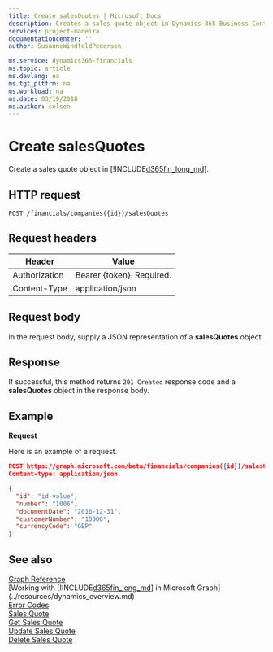 ```yaml
---
title: Create salesQuotes | Microsoft Docs
description: Creates a sales quote object in Dynamics 365 Business Central.
services: project-madeira
documentationcenter: ''
author: SusanneWindfeldPedersen

ms.service: dynamics365-financials
ms.topic: article
ms.devlang: na
ms.tgt_pltfrm: na
ms.workload: na
ms.date: 03/19/2018
ms.author: solsen
---
```


# Create salesQuotes
Create a sales quote object in [!INCLUDE[d365fin_long_md](../../includes/d365fin_long_md.md)].

## HTTP request

```
POST /financials/companies({id})/salesQuotes
```

## Request headers

|Header|Value|
|------|-----|
|Authorization  |Bearer {token}. Required.    |
|Content-Type  |application/json    |

## Request body
In the request body, supply a JSON representation of a **salesQuotes** object.

## Response
If successful, this method returns ```201 Created``` response code and a **salesQuotes** object in the response body.

## Example

**Request**

Here is an example of a request.

```json
POST https://graph.microsoft.com/beta/financials/companies({id})/salesQuotes
Content-type: application/json

{
  "id": "id-value",
  "number": "1006",
  "documentDate": "2016-12-31",
  "customerNumber": "10000",
  "currencyCode": "GBP"
}
```
## See also
[Graph Reference](../api/dynamics_graph_reference.md)  
[Working with [!INCLUDE[d365fin_long_md](../../includes/d365fin_long_md.md)] in Microsoft Graph](../resources/dynamics_overview.md)  
[Error Codes](../dynamics_error_codes.md)  
[Sales Quote](../resources/dynamics_salesquote.md)  
[Get Sales Quote](../api/dynamics_salesquote_get.md)  
[Update Sales Quote](../api/dynamics_salesquote_update.md)  
[Delete Sales Quote](../api/dynamics_salesquote_delete.md)  
